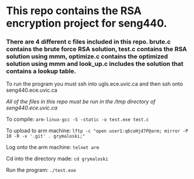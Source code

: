 # This repo contains the RSA encryption project for seng440.

### There are 4 different c files included in this repo. brute.c contains the brute force RSA solution, test.c contains the RSA solution using mmm, optimize.c contains the optimized solution using mmm and look_up.c includes the solution that contains a lookup table.

To run the program you must ssh into ugls.ece.uvic.ca and then ssh onto seng440.ece.uvic.ca

_All of the files in this repo must be run in the /tmp directory of seng440.ece.uvic.ca_

To compile:
`arm-linux-gcc -S -static -o test.exe test.c`

To upload to arm machine:
`lftp -c "open user1:q6coHjd7P@arm; mirror -P 10 -R -x '.git' . grymaloski;"`

Log onto the arm machine:
`telnet arm`

Cd into the directory made:
`cd grymaloski`

Run the program:
`./test.exe`
